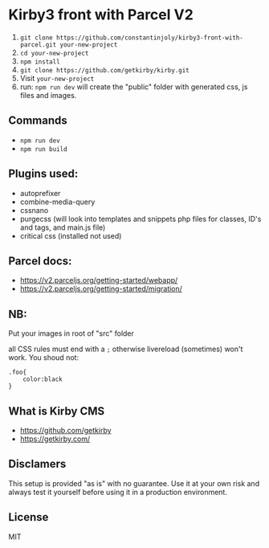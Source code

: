# Kirby3 front with Parcel V2
1. ```git clone https://github.com/constantinjoly/kirby3-front-with-parcel.git your-new-project```
2. ```cd your-new-project```
3. ```npm install```
4. ```git clone https://github.com/getkirby/kirby.git```
5. Visit ```your-new-project```
6. run: ```npm run dev``` will create the "public" folder with generated css, js files and images. 

## Commands
- ```npm run dev```
- ```npm run build```

## Plugins used:
- autoprefixer
- combine-media-query
- cssnano
- purgecss (will look into templates and snippets php files for classes, ID's and tags, and main.js file)
- critical css (installed not used)

## Parcel docs:
- https://v2.parceljs.org/getting-started/webapp/
- https://v2.parceljs.org/getting-started/migration/

## NB:

Put your images in root of "src" folder

all CSS rules must end with a ```;``` otherwise livereload (sometimes) won't work. You shoud not:
```
.foo{
    color:black
}
```

## What is Kirby CMS
- https://github.com/getkirby
- https://getkirby.com/

## Disclamers
This setup is provided "as is" with no guarantee. Use it at your own risk and always test it yourself before using it in a production environment. 

## License
MIT